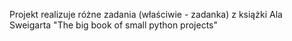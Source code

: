 Projekt realizuje różne zadania (właściwie - zadanka) z książki Ala Sweigarta "The big book of small python projects"